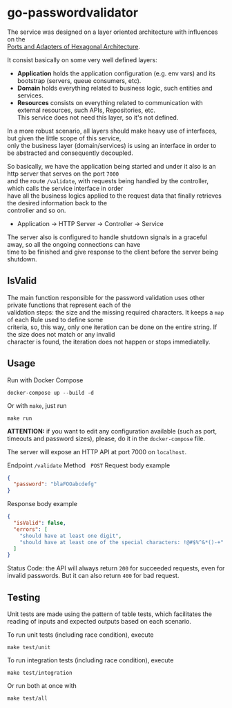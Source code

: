 # go-passwordvalidator

The service was designed on a layer oriented architecture with influences on the\
[Ports and Adapters of Hexagonal Architecture](https://dev.to/jofisaes/hexagonal-architecture-ports-and-adapters-1h4m).

It consist basically on some very well defined layers:

- **Application** holds the application configuration (e.g. env vars) and its bootstrap (servers, queue consumers, etc).
- **Domain** holds everything related to business logic, such entities and services.
- **Resources** consists on everything related to communication with external resources, such APIs, Repositories, etc.\
This service does not need this layer, so it's not defined.

In a more robust scenario, all layers should make heavy use of interfaces, but given the little scope of this service, \
only the business layer (domain/services) is using an interface in order to be abstracted and consequently decoupled.

So basically, we have the application being started and under it also is an http server that serves on the port `7000` \
and the route `/validate`, with requests being handled by the controller, which calls the service interface in order \
have all the business logics applied to the request data that finally retrieves the desired information back to the \
controller and so on.

- Application -> HTTP Server -> Controller -> Service

The server also is configured to handle shutdown signals in a graceful away, so all the ongoing connections can have \
time to be finished and give response to the client before the server being shutdown.

## IsValid

The main function responsible for the password validation uses other private functions that represent each of the \
validation steps: the size and the missing required characters. It keeps a `map` of each Rule used to define some \
criteria, so, this way, only one iteration can be done on the entire string. If the size does not match or any invalid \
character is found, the iteration does not happen or stops immediatelly.

## Usage

Run with Docker Compose

```shell script
docker-compose up --build -d
```

Or with `make`, just run
```shell script
make run
```

**ATTENTION:** if you want to edit any configuration available (such as port, timeouts and password sizes), please, do it in the `docker-compose` file.

The server will expose an HTTP API at port 7000 on `localhost`.

Endpoint `/validate`
Method &nbsp;&nbsp;`POST`
Request body example
```json
{
  "password": "blaFOOabcdefg"
}
```
Response body example
```json
{
  "isValid": false,
  "errors": [
    "should have at least one digit",
    "should have at least one of the special characters: !@#$%^&*()-+"
  ]
}
```
Status Code: the API will always return `200` for succeeded requests, even for invalid passwords. But it can also return `400` for bad request.

## Testing

Unit tests are made using the pattern of table tests, which facilitates the reading of inputs and expected outputs based on each scenario.

To run unit tests (including race condition), execute
```shell script
make test/unit
```

To run integration tests (including race condition), execute
```shell script
make test/integration
```

Or run both at once with
```shell script
make test/all
```
